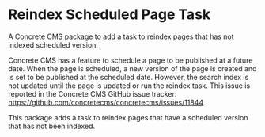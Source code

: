 # Reindex Scheduled Page Task

A Concrete CMS package to add a task to reindex pages that has not indexed scheduled version.

Concrete CMS has a feature to schedule a page to be published at a future date.
When the page is scheduled, a new version of the page is created and is set to be published at the scheduled date.
However, the search index is not updated until the page is updated or run the reindex task.
This issue is reported in the Concrete CMS GitHub issue tracker: https://github.com/concretecms/concretecms/issues/11844

This package adds a task to reindex pages that have a scheduled version that has not been indexed.